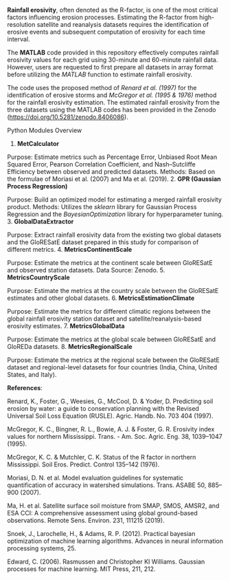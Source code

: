 **Rainfall erosivity**, often denoted as the R-factor, is one of the most critical factors influencing erosion processes. Estimating the R-factor from high-resolution satellite and reanalysis datasets requires the identification of erosive events and subsequent computation of erosivity for each time interval.

The **MATLAB** code provided in this repository effectively computes rainfall erosivity values for each grid using 30-minute and 60-minute rainfall data. However, users are requested to first prepare all datasets in array format before utilizing the *MATLAB* function to estimate rainfall erosivity. 

The code uses the proposed method of *Renard et al. (1997)* for the identification of erosive storms and *McGregor et al. (1995 & 1976)* method for the rainfall erosivity estimation.
The estimated rainfall erosivity from the three datasets using the MATLAB codes has been provided in the Zenodo (https://doi.org/10.5281/zenodo.8406086). 

Python Modules Overview
1. **MetCalculator**

Purpose: Estimate metrics such as Percentage Error, Unbiased Root Mean Squared Error, Pearson Correlation Coefficient, and Nash–Sutcliffe Efficiency between observed and predicted datasets.
Methods: Based on the formulae of Moriasi et al. (2007) and Ma et al. (2019).
2. **GPR (Gaussian Process Regression)**

Purpose: Build an optimized model for estimating a merged rainfall erosivity product.
Methods: Utilizes the *sklearn* library for Gaussian Process Regression and the *BayesianOptimization* library for hyperparameter tuning.
3. **GlobalDataExtractor**

Purpose: Extract rainfall erosivity data from the existing two global datasets and the GloRESatE dataset prepared in this study for comparison of different metrics.
4. **MetricsContinentScale**

Purpose: Estimate the metrics at the continent scale between GloRESatE and observed station datasets.
Data Source: Zenodo.
5. **MetricsCountryScale**

Purpose: Estimate the metrics at the country scale between the GloRESatE estimates and other global datasets.
6. **MetricsEstimationClimate**

Purpose: Estimate the metrics for different climatic regions between the global rainfall erosivity station dataset and satellite/reanalysis-based erosivity estimates.
7. **MetricsGlobalData**

Purpose: Estimate the metrics at the global scale between GloRESatE and GloREDa datasets.
8. **MetricsRegionalScale**

Purpose: Estimate the metrics at the regional scale between the GloRESatE dataset and regional-level datasets for four countries (India, China, United States, and Italy).

**References**:

Renard, K., Foster, G., Weesies, G., McCool, D. & Yoder, D. Predicting soil erosion by water: a guide to conservation planning with the Revised Universal Soil Loss Equation (RUSLE). Agric. Handb. No. 703 404 (1997).

McGregor, K. C., Bingner, R. L., Bowie, A. J. & Foster, G. R. Erosivity index values for northern Mississippi. Trans. - Am. Soc. Agric. Eng. 38, 1039–1047 (1995).

McGregor, K. C. & Mutchler, C. K. Status of the R factor in northern Mississippi. Soil Eros. Predict. Control 135–142 (1976).

Moriasi, D. N. et al. Model evaluation guidelines for systematic quantification of accuracy in watershed simulations. Trans. ASABE 50, 885–900 (2007).

Ma, H. et al. Satellite surface soil moisture from SMAP, SMOS, AMSR2, and ESA CCI: A comprehensive assessment using global ground-based observations. Remote Sens. Environ. 231, 111215 (2019).

Snoek, J., Larochelle, H., & Adams, R. P. (2012). Practical bayesian optimization of machine learning algorithms. Advances in neural information processing systems, 25.

Edward, C. (2006). Rasmussen and Christopher KI Williams. Gaussian processes for machine learning. MIT Press, 211, 212.
